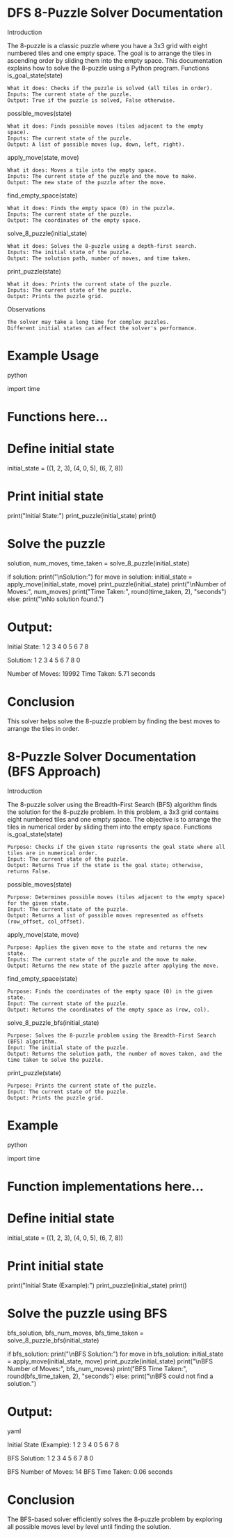 DFS 8-Puzzle Solver Documentation
=================================
Introduction

The 8-puzzle is a classic puzzle where you have a 3x3 grid with eight numbered tiles and one empty space. The goal is to arrange the tiles in ascending order by sliding them into the empty space. This documentation explains how to solve the 8-puzzle using a Python program.
Functions
is_goal_state(state)

    What it does: Checks if the puzzle is solved (all tiles in order).
    Inputs: The current state of the puzzle.
    Output: True if the puzzle is solved, False otherwise.

possible_moves(state)

    What it does: Finds possible moves (tiles adjacent to the empty space).
    Inputs: The current state of the puzzle.
    Output: A list of possible moves (up, down, left, right).

apply_move(state, move)

    What it does: Moves a tile into the empty space.
    Inputs: The current state of the puzzle and the move to make.
    Output: The new state of the puzzle after the move.

find_empty_space(state)

    What it does: Finds the empty space (0) in the puzzle.
    Inputs: The current state of the puzzle.
    Output: The coordinates of the empty space.

solve_8_puzzle(initial_state)

    What it does: Solves the 8-puzzle using a depth-first search.
    Inputs: The initial state of the puzzle.
    Output: The solution path, number of moves, and time taken.

print_puzzle(state)

    What it does: Prints the current state of the puzzle.
    Inputs: The current state of the puzzle.
    Output: Prints the puzzle grid.

Observations

    The solver may take a long time for complex puzzles.
    Different initial states can affect the solver's performance.

Example Usage
=============

python

import time

# Functions here...

# Define initial state
initial_state = ((1, 2, 3),
                 (4, 0, 5),
                 (6, 7, 8))

# Print initial state
print("Initial State:")
print_puzzle(initial_state)
print()

# Solve the puzzle
solution, num_moves, time_taken = solve_8_puzzle(initial_state)

if solution:
    print("\nSolution:")
    for move in solution:
        initial_state = apply_move(initial_state, move)
    print_puzzle(initial_state)
    print("\nNumber of Moves:", num_moves)
    print("Time Taken:", round(time_taken, 2), "seconds")
else:
    print("\nNo solution found.")

Output:
=======
Initial State:
1 2 3
4 0 5
6 7 8

Solution:
1 2 3
4 5 6
7 8 0

Number of Moves: 19992
Time Taken: 5.71 seconds

Conclusion
==========

This solver helps solve the 8-puzzle problem by finding the best moves to arrange the tiles in order.



8-Puzzle Solver Documentation (BFS Approach)
============================================
Introduction

The 8-puzzle solver using the Breadth-First Search (BFS) algorithm finds the solution for the 8-puzzle problem. In this problem, a 3x3 grid contains eight numbered tiles and one empty space. The objective is to arrange the tiles in numerical order by sliding them into the empty space.
Functions
is_goal_state(state)

    Purpose: Checks if the given state represents the goal state where all tiles are in numerical order.
    Input: The current state of the puzzle.
    Output: Returns True if the state is the goal state; otherwise, returns False.

possible_moves(state)

    Purpose: Determines possible moves (tiles adjacent to the empty space) for the given state.
    Input: The current state of the puzzle.
    Output: Returns a list of possible moves represented as offsets (row_offset, col_offset).

apply_move(state, move)

    Purpose: Applies the given move to the state and returns the new state.
    Inputs: The current state of the puzzle and the move to make.
    Output: Returns the new state of the puzzle after applying the move.

find_empty_space(state)

    Purpose: Finds the coordinates of the empty space (0) in the given state.
    Input: The current state of the puzzle.
    Output: Returns the coordinates of the empty space as (row, col).

solve_8_puzzle_bfs(initial_state)

    Purpose: Solves the 8-puzzle problem using the Breadth-First Search (BFS) algorithm.
    Input: The initial state of the puzzle.
    Output: Returns the solution path, the number of moves taken, and the time taken to solve the puzzle.

print_puzzle(state)

    Purpose: Prints the current state of the puzzle.
    Input: The current state of the puzzle.
    Output: Prints the puzzle grid.

Example
=========

python

import time

# Function implementations here...

# Define initial state
initial_state = ((1, 2, 3),
                 (4, 0, 5),
                 (6, 7, 8))

# Print initial state
print("Initial State (Example):")
print_puzzle(initial_state)
print()

# Solve the puzzle using BFS
bfs_solution, bfs_num_moves, bfs_time_taken = solve_8_puzzle_bfs(initial_state)

if bfs_solution:
    print("\nBFS Solution:")
    for move in bfs_solution:
        initial_state = apply_move(initial_state, move)
    print_puzzle(initial_state)
    print("\nBFS Number of Moves:", bfs_num_moves)
    print("BFS Time Taken:", round(bfs_time_taken, 2), "seconds")
else:
    print("\nBFS could not find a solution.")

Output:
=======

yaml

Initial State (Example):
1 2 3
4 0 5
6 7 8

BFS Solution:
1 2 3
4 5 6
7 8 0

BFS Number of Moves: 14
BFS Time Taken: 0.06 seconds

Conclusion
===========

The BFS-based solver efficiently solves the 8-puzzle problem by exploring all possible moves level by level until finding the solution.

